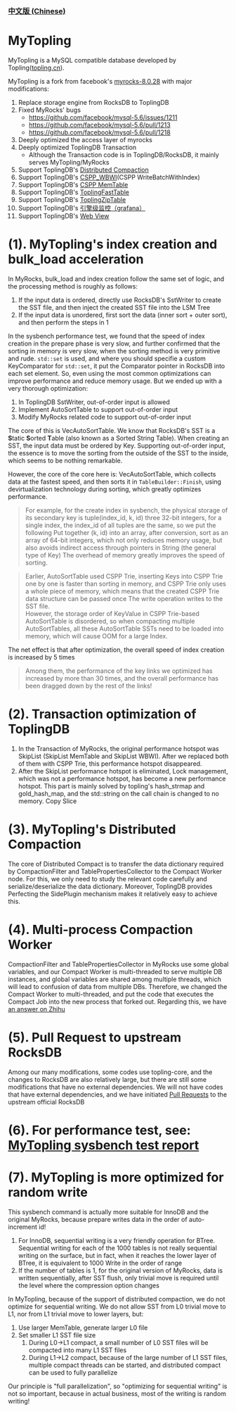 ### [中文版 (Chinese)](./README.mytopling-zh_cn.md)

# MyTopling
MyTopling is a MySQL compatible database developed by Topling([topling.cn](https://topling.cn)).

MyTopling is a fork from facebook's [myrocks-8.0.28](https://github.com/facebook/mysql-5.6/tree/fb-mysql-8.0.28) with major modifications:
1. Replace storage engine from RocksDB to ToplingDB
1. Fixed MyRocks' bugs
   * https://github.com/facebook/mysql-5.6/issues/1211
   * https://github.com/facebook/mysql-5.6/pull/1213
   * https://github.com/facebook/mysql-5.6/pull/1218
1. Deeply optimized the access layer of myrocks
1. Deeply optimized ToplingDB Transaction
   * Although the Transaction code is in ToplingDB/RocksDB, it mainly serves MyTopling/MyRocks
1. Support ToplingDB's [Distributed Compaction](https://github.com/topling/rockside/wiki/Distributed-Compaction)
1. Support ToplingDB's [CSPP\_WBWI](https://github.com/topling/cspp-wbwi)(CSPP WriteBatchWithIndex)
1. Support ToplingDB's [CSPP MemTable](https://github.com/topling/rockside/wiki/ToplingCSPPMemTab)
1. Support ToplingDB's [ToplingFastTable](https://github.com/topling/rockside/wiki/ToplingFastTable)
1. Support ToplingDB's [ToplingZipTable](https://github.com/topling/rockside/wiki/ToplingZipTable)
1. Support ToplingDB's [引擎级监控（grafana）](https://github.com/topling/rockside/wiki/grafana%E5%B1%95%E7%A4%BAtoplingdb%E8%BF%90%E8%A1%8C%E6%8C%87%E6%A0%87-%E6%89%8B%E5%8A%A8%E9%85%8D%E7%BD%AE)
1. Support ToplingDB's [Web View](https://github.com/topling/rockside/wiki/WebView)

# (1). MyTopling's index creation and bulk\_load acceleration
In MyRocks, bulk\_load and index creation follow the same set of logic, and the processing method is roughly as follows:
1. If the input data is ordered, directly use RocksDB's SstWriter to create the SST file, and then inject the created SST file into the LSM Tree
1. If the input data is unordered, first sort the data (inner sort + outer sort), and then perform the steps in 1

In the sysbench performance test, we found that the speed of index creation in the prepare phase is very slow, and further confirmed that the sorting in memory is very slow, when the sorting method is very primitive and rude. `std::set` is used, and where you should specifie a custom KeyComparator for `std::set`, it put the Comparator pointer in RocksDB into each set element. So, even using the most common optimizations can improve performance and reduce memory usage. But we ended up with a very thorough optimization:
1. In ToplingDB SstWriter, out-of-order input is allowed
1. Implement AutoSortTable to support out-of-order input
1. Modify MyRocks related code to support out-of-order input

The core of this is VecAutoSortTable. We know that RocksDB's SST is a **S**tatic **S**orted **T**able (also known as a Sorted String Table). When creating an SST, the input data must be ordered by Key. Supporting out-of-order input, the essence is to move the sorting from the outside of the SST to the inside, which seems to be nothing remarkable.

However, the core of the core here is: VecAutoSortTable, which collects data at the fastest speed, and then sorts it in `TableBuilder::Finish`, using devirtualization technology during sorting, which greatly optimizes performance.
> For example, for the create index in sysbench, the physical storage of its secondary key is tuple(index_id, k, id) three 32-bit integers, for a single index, the index_id of all tuples are the same, so we put the following Put together (k, id) into an array, after conversion, sort as an array of 64-bit integers, which not only reduces memory usage, but also avoids indirect access through pointers in String (the general type of Key) The overhead of memory greatly improves the speed of sorting.

> Earlier, AutoSortTable used CSPP Trie, inserting Keys into CSPP Trie one by one is faster than sorting in memory, and CSPP Trie only uses a whole piece of memory, which means that the created CSPP Trie data structure can be passed once The write operation writes to the SST file.  
> However, the storage order of KeyValue in CSPP Trie-based AutoSortTable is disordered, so when compacting multiple AutoSortTables, all these AutoSortTable SSTs need to be loaded into memory, which will cause OOM for a large Index.  

The net effect is that after optimization, the overall speed of index creation is increased by 5 times
> Among them, the performance of the key links we optimized has increased by more than 30 times, and the overall performance has been dragged down by the rest of the links!

# (2). Transaction optimization of ToplingDB
1. In the Transaction of MyRocks, the original performance hotspot was SkipList (SkipList MemTable and SkipList WBWI). After we replaced both of them with CSPP Trie, this performance hotspot disappeared.
1. After the SkipList performance hotspot is eliminated, Lock management, which was not a performance hotspot, has become a new performance hotspot. This part is mainly solved by topling's hash_strmap and gold_hash_map, and the std::string on the call chain is changed to no memory. Copy Slice

# (3). MyTopling's Distributed Compaction
The core of Distributed Compact is to transfer the data dictionary required by CompactionFilter and TablePropertiesCollector to the Compact Worker node. For this, we only need to study the relevant code carefully and serialize/deserialize the data dictionary. Moreover, ToplingDB provides Perfecting the SidePlugin mechanism makes it relatively easy to achieve this.

# (4). Multi-process Compaction Worker
CompactionFilter and TablePropertiesCollector in MyRocks use some global variables, and our Compact Worker is multi-threaded to serve multiple DB instances, and global variables are shared among multiple threads, which will lead to confusion of data from multiple DBs. Therefore, we changed the Compact Worker to multi-threaded, and put the code that executes the Compact Job into the new process that forked out. Regarding this, we have [an answer on Zhihu](https://www.zhihu.com/question/25390536/answer/2510470886)

# (5). Pull Request to upstream RocksDB
Among our many modifications, some codes use topling-core, and the changes to RocksDB are also relatively large, but there are still some modifications that have no external dependencies. We will not have codes that have external dependencies, and we have initiated [Pull Requests](https://github.com/facebook/rocksdb/pulls/rockeet) to the upstream official RocksDB

# (6). For performance test, see: [MyTopling sysbench test report](https://zhuanlan.zhihu.com/p/573217285)

# (7). MyTopling is more optimized for random write
This sysbench command is actually more suitable for InnoDB and the original MyRocks, because prepare writes data in the order of auto-increment id!
1. For InnoDB, sequential writing is a very friendly operation for BTree. Sequential writing for each of the 1000 tables is not really sequential writing on the surface, but in fact, when it reaches the lower layer of BTree, it is equivalent to 1000 Write in the order of range
2. If the number of tables is 1, for the original version of MyRocks, data is written sequentially, after SST flush, only trivial move is required until the level where the compression option changes

In MyTopling, because of the support of distributed compaction, we do not optimize for sequential writing. We do not allow SST from L0 trivial move to L1, nor from L1 trivial move to lower layers, but:
1. Use larger MemTable, generate larger L0 file
2. Set smaller L1 SST file size
   1. During L0->L1 compact, a small number of L0 SST files will be compacted into many L1 SST files
   2. During L1->L2 compact, because of the large number of L1 SST files, multiple compact threads can be started, and distributed compact can be used to fully parallelize

Our principle is "full parallelization", so "optimizing for sequential writing" is not so important, because in actual business, most of the writing is random writing!
